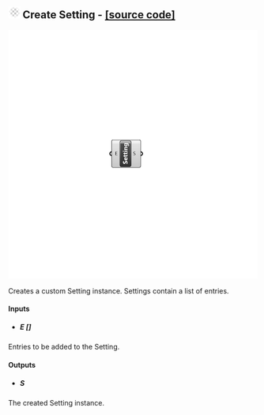## ![](../../images/icons/Create_Setting.png) Create Setting - [[source code]](https://github.com/Eddy3D-Dev/Eddy3D/tree/dev/Create%20Setting.cs)

![](../../images/components/Create_Setting.png)

Creates a custom Setting instance. Settings contain a list of entries.

#### Inputs
* ##### E []
Entries to be added to the Setting.

#### Outputs
* ##### S
The created Setting instance.
